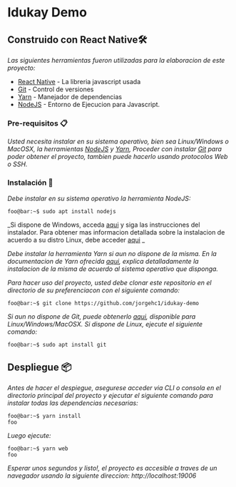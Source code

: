 # Idukay  Demo

## Construido con React Native🛠️

_Las siguientes herramientas fueron utilizadas para la elaboracion de este proyecto:_

* [React Native](http://www.dropwizard.io/1.0.2/docs/) - La libreria javascript usada
* [Git](https://git-scm.com/) - Control de versiones
* [Yarn](https://yarnpkg.com/) - Manejador de dependencias
* [NodeJS](https://nodejs.org) - Entorno de Ejecucion para Javascript.

### Pre-requisitos 📋

_Usted necesita instalar en su sistema operativo, bien sea Linux/Windows o MacOSX, la herramientas [NodeJS](https://nodejs.org/en/download/) y [Yarn](https://yarnpkg.com/), Proceder con instalar [Git](https://git-scm.com/) para poder obtener el proyecto, tambien puede hacerlo usando protocolos Web o SSH._

### Instalación 🔧

_Debe instalar en su sistema operativo la herramienta NodeJS:_
```console
foo@bar:~$ sudo apt install nodejs
```
_Si dispone de Windows, acceda [aqui](https://https://nodejs.org/en/download/) y siga las instrucciones del instalador. Para obtener mas informacion detallada sobre la instalacion de acuerdo a su distro Linux, debe acceder [aqui](https://nodejs.org/en/download/package-manager/) _

_Debe instalar la herramienta Yarn si aun no dispone de la misma. En la documentacion de Yarn ofrecida [aqui](https://classic.yarnpkg.com/en/docs/install#windows-stable), explica detalladamente la instalacion de la misma de acuerdo al sistema operativo que disponga._

_Para hacer uso del proyecto, usted debe clonar este repositorio en el directorio de su preferenciacon con el siguiente comando:_
```console
foo@bar:~$ git clone https://github.com/jorgehc1/idukay-demo
```
_Si aun no dispone de Git, puede obtenerlo [aqui](https://git-scm.com/downloads), disponible para Linux/Windows/MacOSX. Si dispone de Linux, ejecute el siguiente comando:_
```console
foo@bar:~$ sudo apt install git
```

## Despliegue 📦

_Antes de hacer el despiegue, asegurese acceder via CLI o consola en el directorio principal del proyecto y ejecutar el siguiente comando para instalar todas las dependencias necesarias:_
```console
foo@bar:~$ yarn install
foo
```
_Luego ejecute:_
```console
foo@bar:~$ yarn web
foo
```
_Esperar unos segundos y listo!, el proyecto es accesible a traves de un navegador usando la siguiente direccion: http://localhost:19006_

